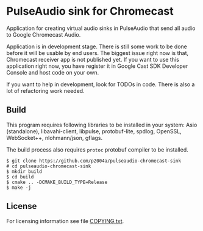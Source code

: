 PulseAudio sink for Chromecast
==============================

Application for creating virtual audio sinks in PulseAudio that send all
audio to Google Chromecast Audio.

Application is in development stage. There is still some work to be done before
it will be usable by end users. The biggest issue right now is that, Chromecast
receiver app is not published yet. If you want to use this application right
now, you have register it in Google Cast SDK Developer Console and host code
on your own.

If you want to help in development, look for TODOs in code. There is also a lot
of refactoring work needed.

Build
-----

This program requires following libraries to be installed in your
system: Asio (standalone), libavahi-client, libpulse, protobuf-lite, spdlog,
OpenSSL, WebSocket++, nlohmann/json, gflags.

The build process also requires `protoc` protobuf compiler to be installed.

    $ git clone https://github.com/p2004a/pulseaudio-chromecast-sink
    # cd pulseaudio-chromecast-sink
    $ mkdir build
    $ cd build
    $ cmake .. -DCMAKE_BUILD_TYPE=Release
    $ make -j

License
-------

For licensing information see file [COPYING.txt](COPYING.txt).
